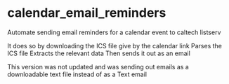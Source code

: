 # calendar_email_reminders
Automate sending email reminders for a calendar event to caltech listserv

It does so by downloading the ICS file give by the calendar link
Parses the ICS file
Extracts the relevant data
Then sends it out as an email

This version was not updated and was sending out emails as a downloadable text file instead of as a Text email
